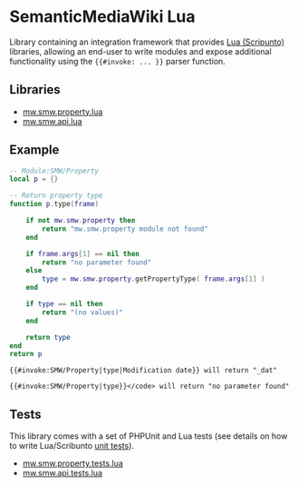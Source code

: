 # SemanticMediaWiki Lua

Library containing an integration framework that provides [Lua (Scripunto)][scrlib] libraries, allowing an end-user to write modules and expose additional functionality using the <code>{{#invoke: ... }}</code> parser function.

## Libraries

* [mw.smw.property.lua](/src/SMW/Lua/Library/mw.smw.property.lua)
* [mw.smw.api.lua](/src/SMW/Lua/Library/mw.smw.api.lua)

## Example
```lua
-- Module:SMW/Property
local p = {}

-- Return property type
function p.type(frame)

	if not mw.smw.property then
		return "mw.smw.property module not found"
	end

	if frame.args[1] == nil then
		return "no parameter found"
	else
		type = mw.smw.property.getPropertyType( frame.args[1] )
	end

	if type == nil then
		return "(no values)"
	end

	return type
end
return p
```
```
{{#invoke:SMW/Property|type|Modification date}} will return "_dat"
```
```
{{#invoke:SMW/Property|type}}</code> will return "no parameter found"
```

## Tests
This library comes with a set of PHPUnit and Lua tests (see details on how to write Lua/Scribunto [unit tests][scrtest]).

* [mw.smw.property.tests.lua](/Tests/Phpunit/Library/mw.smw.property.tests.lua)
* [mw.smw.api.tests.lua](/Tests/Phpunit/Library/mw.smw.api.tests.lua)

[scrtest]: https://www.mediawiki.org/wiki/Extension:Scribunto/Lua_reference_manual#Test_cases
[scrlib]: https://www.mediawiki.org/wiki/Extension:Scribunto/Lua_reference_manual#Writing_Scribunto_libraries